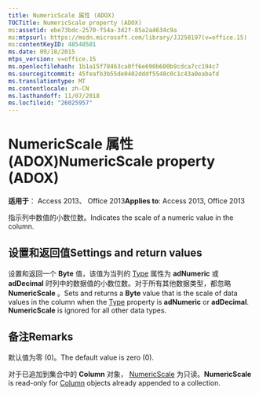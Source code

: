 ```yaml
---
title: NumericScale 属性 (ADOX)
TOCTitle: NumericScale property (ADOX)
ms:assetid: ebe73bdc-2570-f54a-3d2f-85a2a4634c9a
ms:mtpsurl: https://msdn.microsoft.com/library/JJ250197(v=office.15)
ms:contentKeyID: 48548501
ms.date: 09/18/2015
mtps_version: v=office.15
ms.openlocfilehash: 1b1a15f78463ca0ff6e690b600b9cdca7cc194c7
ms.sourcegitcommit: 45feafb3b55de0402dddf5548c0c1c43a0eabafd
ms.translationtype: MT
ms.contentlocale: zh-CN
ms.lasthandoff: 11/07/2018
ms.locfileid: "26025957"
---
```

# <a name="numericscale-property-adox"></a><span data-ttu-id="4c7cb-102">NumericScale 属性 (ADOX)</span><span class="sxs-lookup"><span data-stu-id="4c7cb-102">NumericScale property (ADOX)</span></span>


<span data-ttu-id="4c7cb-103">**适用于**： Access 2013、 Office 2013</span><span class="sxs-lookup"><span data-stu-id="4c7cb-103">**Applies to**: Access 2013, Office 2013</span></span>

<span data-ttu-id="4c7cb-104">指示列中数值的小数位数。</span><span class="sxs-lookup"><span data-stu-id="4c7cb-104">Indicates the scale of a numeric value in the column.</span></span>

## <a name="settings-and-return-values"></a><span data-ttu-id="4c7cb-105">设置和返回值</span><span class="sxs-lookup"><span data-stu-id="4c7cb-105">Settings and return values</span></span>

<span data-ttu-id="4c7cb-p101">设置和返回一个 **Byte** 值，该值为当列的 [Type](https://docs.microsoft.com/office/vba/access/concepts/miscellaneous/type-property-columnadox) 属性为 **adNumeric** 或 **adDecimal** 时列中的数据值的小数位数。对于所有其他数据类型，都忽略 **NumericScale** 。</span><span class="sxs-lookup"><span data-stu-id="4c7cb-p101">Sets and returns a **Byte** value that is the scale of data values in the column when the [Type](https://docs.microsoft.com/office/vba/access/concepts/miscellaneous/type-property-columnadox) property is **adNumeric** or **adDecimal**. **NumericScale** is ignored for all other data types.</span></span>

## <a name="remarks"></a><span data-ttu-id="4c7cb-108">备注</span><span class="sxs-lookup"><span data-stu-id="4c7cb-108">Remarks</span></span>

<span data-ttu-id="4c7cb-109">默认值为零 (0)。</span><span class="sxs-lookup"><span data-stu-id="4c7cb-109">The default value is zero (0).</span></span>

<span data-ttu-id="4c7cb-110">对于已追加到集合中的 **Column** 对象， [NumericScale](column-object-adox.md) 为只读。</span><span class="sxs-lookup"><span data-stu-id="4c7cb-110">**NumericScale** is read-only for [Column](column-object-adox.md) objects already appended to a collection.</span></span>

